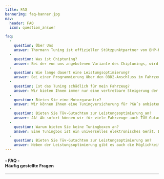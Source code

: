 ```yaml
---
title: FAQ
bannerImg: faq-banner.jpg
nav:
  header: FAQ
  icon: question_answer

faq:
  -
    question: Über Uns
    answer: Thormann Tuning ist offizieller Stützpunktpartner von BHP-Motorsport aus Weilheim an der Teck. Sie profitieren von der langjährigen Erfahrung des führenden Chiptuninganbieters und Wir können Ihnen durch diese Zusammenarbeit eine Leistungsoptimierung von bester Qualität für Ihr Auto anbieten.
  -
    question: Was ist Chiptuning?
    answer: Bei der von uns angebotenen Variante des Chiptunings, wird das Motorsteuergerät Ihres Fahrzeugs neu programmiert. Dabei werden mehrere Parameter (z.B. Ladedruck, Einspritzmenge, Einspritzdruck...) des Fahrzeugs angepasst um somit eine höhere Leistung zu erhalten. Es wird kein zusätzliches Teil verbaut!
  -
    question: Wie lange dauert eine Leistungsoptimierung?
    answer: Bei einer Programmierung über den OBD2-Anschluss im Fahrzeug benötigen wir ca. 2-3 Stunden. Muss allerdings das Motorsteuergerät ausgebaut werden um es programmieren zu können, benötigen wir 4-6 Stunden. In diesem Fall empfehlen wir nicht auf das Fahrzeug zu warten. Bei der zweiten Variante werden auch Zusatzkosten wegen Mehraufwands fällig.
  -
    question: Ist das Tuning schädlich für mein Fahrzeug?
    answer: Wir bieten Ihnen immer nur eine vertretbare Steigerung der Leistung sowie des Drehmoments an. Dabei wird auch noch unterschieden welches Getriebe in Ihrem Fahrzeug verbaut ist. Wir nutzen dabei die Leistungsreserven, welche die Automobilhersteller bewusst frei lassen um beispielsweise eigene Tuningsmaßnahmen verkaufen zu können.
  -
    question: Bieten Sie eine Motorgarantie?
    answer: Wir können Ihnen eine Tuningversicherung für PKW´s anbieten.Versicherbar sind Autos bis 5 Jahre mit einer Laufleistung von bis zu 100.000km.
  -
    question: Bieten Sie Tüv-Gutachten zur Leistungsoptimierung an?
    answer: JA! Ab sofort können wir für viele Fahrzeuge auch TÜV-Gutachten zu unserem Chiptuning anbieten.
  -
    question: Warum bieten Sie keine Tuningboxen an?
    answer: Eine Tuningbox ist ein universelles elektronisches Gerät. Diese Boxen werden häufig für alle möglichen PKW angeboten. Ist es nicht merkwürdig warum die gleiche Box in jedem PKW gleich gut funktionieren soll? Das finden wir auch! Diese Boxen machen nichts anderes als die Sensorwerte für das Motorsteuergät zu manipulieren. Das bedeutet, dass z.B. bei einer Fehlfunktion dieser Box oder auch der Sensorik im Auto die wichtigen Sicherungsfunktionen im Steuergerät (z.B. Notlaufprogramm) nicht mehr greifen können. Bei einer direkten Programmierung des Steuergeräts bleiben alle Sicherungsfunktionen erhalten!
  -
    question: Bieten Sie Tüv-Gutachten zur Leistungsoptimierung an?
    answer: Neben der Leistungsoptimierung gibt es auch die Möglichkeit das AGR-Ventil, die VMAX-Sperre oder z.B. beim Dieselfahrzeug den Partikelfilter (DPF) auszuprogrammieren. Zudem bieten wir für VAG-Fahrzeuge auch verschiedene Codierungen an. Bei weiteren Wünschen können Sie uns trotzdem gerne kontaktieren.
---
```

#### - FAQ -<br>Häufig gestellte Fragen
---